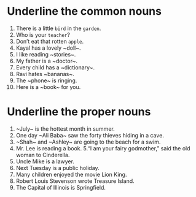 # Underline the common nouns

1. There is a little ```bird``` in the ```garden```.
2. Who is your ```teacher```?
3. Don’t eat that rotten ```apple```.
4. Kayal has a lovely ~doll~.
5. I like reading ~stories~.
6. My father is a ~doctor~.
7. Every child has a ~dictionary~.
8. Ravi hates ~bananas~.
9. The ~phone~ is ringing.
10. Here is a ~book~ for you.


# Underline the proper nouns

1. ~July~ is the hottest month in summer.
2. One day ~Ali Baba~ saw the forty thieves hiding in a cave.
3. ~Shah~ and ~Ashley~ are going to the beach for a swim.
4. Mr. Lee is reading a book.
5.“I am your fairy godmother,” said the old woman to Cinderella.
6. Uncle Mike is a lawyer.
7. Next Tuesday is a public holiday.
8. Many children enjoyed the movie Lion King.
9. Robert Louis Stevenson wrote Treasure Island.
10. The Capital of Illinois is Springfield.
